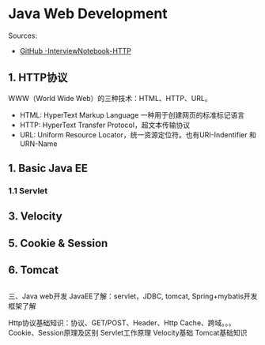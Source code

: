 # Java Web Development 

Sources:
- [GitHub -InterviewNotebook-HTTP](https://github.com/CyC2018/Interview-Notebook/blob/master/notes/HTTP.md)

## 1. HTTP协议
WWW（World Wide Web）的三种技术：HTML、HTTP、URL。
* HTML: HyperText Markup Language 一种用于创建网页的标准标记语言
* HTTP: HyperText Transfer Protocol，超文本传输协议
* URL: Uniform Resource Locator，统一资源定位符。也有URI-Indentifier 和 URN-Name

###



## 1. Basic Java EE 


### 1.1 Servlet

## 3. Velocity


## 5. Cookie & Session

## 6. Tomcat

## 


三、Java web开发
JavaEE了解：servlet，JDBC, tomcat, 
Spring+mybatis开发框架了解

Http协议基础知识：协议、GET/POST、Header、Http Cache、跨域。。。
Cookie、Session原理及区别
Servlet工作原理
Velocity基础
Tomcat基础知识


